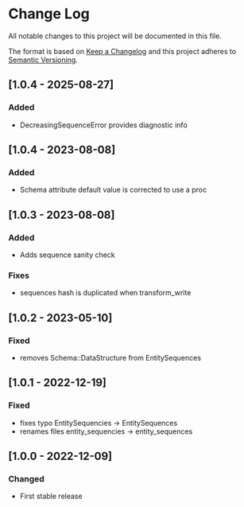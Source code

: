 # Change Log
All notable changes to this project will be documented in this file.

The format is based on [Keep a Changelog](http://keepachangelog.com/)
and this project adheres to [Semantic Versioning](http://semver.org/).

## [1.0.4 - 2025-08-27]
### Added
- DecreasingSequenceError provides diagnostic info

## [1.0.4 - 2023-08-08]
### Added
- Schema attribute default value is corrected to use a proc

## [1.0.3 - 2023-08-08]
### Added
- Adds sequence sanity check

### Fixes
- sequences hash is duplicated when transform_write

## [1.0.2 - 2023-05-10]
### Fixed
- removes Schema::DataStructure from EntitySequences

## [1.0.1 - 2022-12-19]
### Fixed
- fixes typo EntitySequencies -> EntitySequences
- renames files entity_sequencies -> entity_sequences

## [1.0.0 - 2022-12-09]
### Changed
- First stable release

